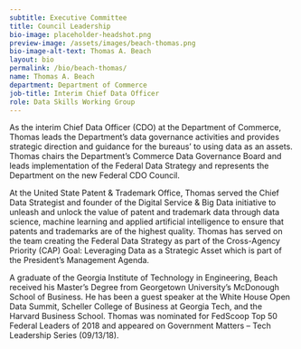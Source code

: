 ```yaml
---
subtitle: Executive Committee
title: Council Leadership
bio-image: placeholder-headshot.png
preview-image: /assets/images/beach-thomas.png
bio-image-alt-text: Thomas A. Beach
layout: bio
permalink: /bio/beach-thomas/
name: Thomas A. Beach
department: Department of Commerce
job-title: Interim Chief Data Officer
role: Data Skills Working Group
---
```

As the interim Chief Data Officer (CDO) at the Department of Commerce, Thomas leads the Department’s data governance activities and provides strategic direction and guidance for the bureaus’ to using data as an assets.  Thomas chairs the Department’s Commerce Data Governance Board and leads implementation of the Federal Data Strategy and represents the Department on the new Federal CDO Council.
 
At the United State Patent & Trademark Office, Thomas served the Chief Data Strategist and founder of the Digital Service & Big Data initiative to unleash and unlock the value of patent and trademark data through data science, machine learning and applied artificial intelligence to ensure that patents and trademarks are of the highest quality.  Thomas has served on the team creating the Federal Data Strategy as part of the Cross-Agency Priority (CAP) Goal: Leveraging Data as a Strategic Asset which is part of the President’s Management Agenda.

A graduate of the Georgia Institute of Technology in Engineering, Beach received his Master’s Degree from Georgetown University’s McDonough School of Business.  He has been a guest speaker at the White House Open Data Summit, Scheller College of Business at Georgia Tech, and the Harvard Business School. Thomas was nominated for FedScoop Top 50 Federal Leaders of 2018 and appeared on Government Matters – Tech Leadership Series (09/13/18).